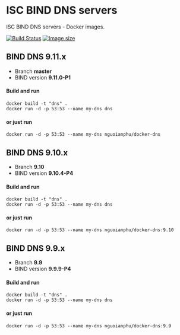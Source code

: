 # ISC BIND DNS servers
ISC BIND DNS servers - Docker images.

[![Build Status](https://travis-ci.org/nguoianphu/docker-dns.svg?branch=9.9)](https://travis-ci.org/nguoianphu/docker-dns) [![Image size](https://images.microbadger.com/badges/image/nguoianphu/docker-dns:9.9.svg)](https://microbadger.com/images/nguoianphu/docker-dns "Get your own image badge on microbadger.com")


## BIND DNS 9.11.x
- Branch **master**
- BIND version **9.11.0-P1**

#### Build and run
    
    docker build -t "dns" .
    docker run -d -p 53:53 --name my-dns dns
    
#### or just run
    
    docker run -d -p 53:53 --name my-dns nguoianphu/docker-dns


## BIND DNS 9.10.x
- Branch **9.10**
- BIND version **9.10.4-P4**

#### Build and run
    
    docker build -t "dns" .
    docker run -d -p 53:53 --name my-dns dns
    
#### or just run
    
    docker run -d -p 53:53 --name my-dns nguoianphu/docker-dns:9.10

## BIND DNS 9.9.x
- Branch **9.9**
- BIND version **9.9.9-P4**

#### Build and run
    
    docker build -t "dns" .
    docker run -d -p 53:53 --name my-dns dns
    
#### or just run
    
    docker run -d -p 53:53 --name my-dns nguoianphu/docker-dns:9.9
